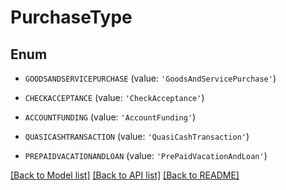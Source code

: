 # PurchaseType


## Enum

* `GOODSANDSERVICEPURCHASE` (value: `'GoodsAndServicePurchase'`)

* `CHECKACCEPTANCE` (value: `'CheckAcceptance'`)

* `ACCOUNTFUNDING` (value: `'AccountFunding'`)

* `QUASICASHTRANSACTION` (value: `'QuasiCashTransaction'`)

* `PREPAIDVACATIONANDLOAN` (value: `'PrePaidVacationAndLoan'`)

[[Back to Model list]](../README.md#documentation-for-models) [[Back to API list]](../README.md#documentation-for-api-endpoints) [[Back to README]](../README.md)


